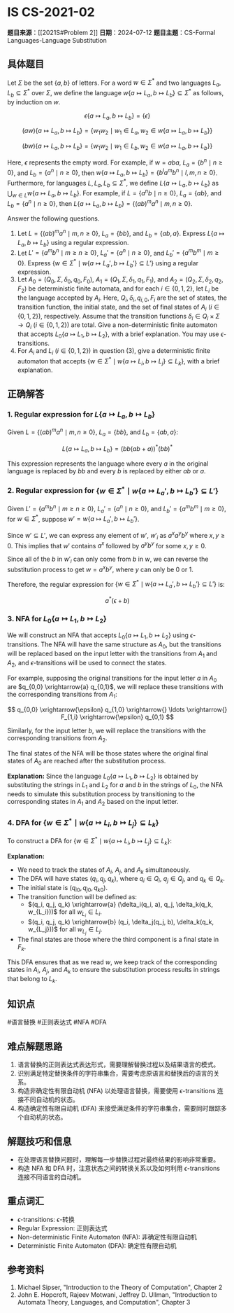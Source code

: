 # IS CS-2021-02

**题目来源**：[[2021S#Problem 2]]
**日期**：2024-07-12
**题目主题**：CS-Formal Languages-Language Substitution

## 具体题目

Let $\Sigma$ be the set $\{a, b\}$ of letters. For a word $w \in \Sigma^*$ and two languages $L_a, L_b \subseteq \Sigma^*$ over $\Sigma$, we define the language $w\{a \mapsto L_a, b \mapsto L_b\} \subseteq \Sigma^*$ as follows, by induction on $w$.

$$
\epsilon\{a \mapsto L_a, b \mapsto L_b\} = \{\epsilon\}
$$

$$
(aw)\{a \mapsto L_a, b \mapsto L_b\} = \{w_1 w_2 \mid w_1 \in L_a, w_2 \in w\{a \mapsto L_a, b \mapsto L_b\}\}
$$

$$
(bw)\{a \mapsto L_a, b \mapsto L_b\} = \{w_1 w_2 \mid w_1 \in L_b, w_2 \in w\{a \mapsto L_a, b \mapsto L_b\}\}
$$

Here, $\epsilon$ represents the empty word. For example, if $w = aba$, $L_a = \{b^n \mid n \geq 0\}$, and $L_b = \{a^n \mid n \geq 0\}$, then $w\{a \mapsto L_a, b \mapsto L_b\} = \{b^l a^m b^n \mid l, m, n \geq 0\}$. Furthermore, for languages $L, L_a, L_b \subseteq \Sigma^*$, we define $L\{a \mapsto L_a, b \mapsto L_b\}$ as $\bigcup_{w \in L} w\{a \mapsto L_a, b \mapsto L_b\}$. For example, if $L = \{a^n b \mid n \geq 0\}$, $L_a = \{ab\}$, and $L_b = \{a^n \mid n \geq 0\}$, then $L\{a \mapsto L_a, b \mapsto L_b\} = \{(ab)^m a^n \mid m, n \geq 0\}$.

Answer the following questions.

1. Let $L = \{(ab)^m a^n \mid m, n \geq 0\}$, $L_a = \{bb\}$, and $L_b = \{ab, a\}$. Express $L\{a \mapsto L_a, b \mapsto L_b\}$ using a regular expression.
2. Let $L' = \{a^m b^n \mid m \geq n \geq 0\}$, $L_a' = \{a^n \mid n \geq 0\}$, and $L_b' = \{a^m b^m \mid m \geq 0\}$. Express $\{w \in \Sigma^* \mid w\{a \mapsto L_a', b \mapsto L_b'\} \subseteq L'\}$ using a regular expression.
3. Let $A_0 = (Q_0, \Sigma, \delta_0, q_0, F_0)$, $A_1 = (Q_1, \Sigma, \delta_1, q_1, F_1)$, and $A_2 = (Q_2, \Sigma, \delta_2, q_2, F_2)$ be deterministic finite automata, and for each $i \in \{0, 1, 2\}$, let $L_i$ be the language accepted by $A_i$. Here, $Q_i, \delta_i, q_{i,0}, F_i$ are the set of states, the transition function, the initial state, and the set of final states of $A_i$ ($i \in \{0, 1, 2\}$), respectively. Assume that the transition functions $\delta_i \in Q_i \times \Sigma \rightarrow Q_i$ ($i \in \{0, 1, 2\}$) are total. Give a non-deterministic finite automaton that accepts $L_0 \{a \mapsto L_1, b \mapsto L_2\}$, with a brief explanation. You may use $\epsilon$-transitions.
4. For $A_i$ and $L_i$ ($i \in \{0, 1, 2\}$) in question (3), give a deterministic finite automaton that accepts $\{w \in \Sigma^* \mid w\{a \mapsto L_i, b \mapsto L_j\} \subseteq L_k\}$, with a brief explanation.

## 正确解答

### 1. Regular expression for $L\{a \mapsto L_a, b \mapsto L_b\}$

Given $L = \{(ab)^m a^n \mid m, n \geq 0\}$, $L_a = \{bb\}$, and $L_b = \{ab, a\}$:

$$
L\{a \mapsto L_a, b \mapsto L_b\} = (bb(ab+a))^*(bb)^*
$$

This expression represents the language where every $a$ in the original language is replaced by $bb$ and every $b$ is replaced by either $ab$ or $a$.

### 2. Regular expression for $\{w \in \Sigma^* \mid w\{a \mapsto L_a', b \mapsto L_b'\} \subseteq L'\}$

Given $L' = \{a^m b^n \mid m \geq n \geq 0\}$, $L_a' = \{a^n \mid n \geq 0\}$, and $L_b' = \{a^m b^m \mid m \geq 0\}$, for $w \in \Sigma^*$, suppose $w' = w\{a \mapsto L_a', b \mapsto L_b'\}$.

Since $w' \subseteq L'$, we can express any element of $w'$, $w'_i$ as $a^x a^y b^y$ where $x, y \geq 0$. This implies that $w'$ contains $a^x$ followed by $a^y b^y$ for some $x, y \geq 0$.

Since all of the $b$ in $w'_i$ can only come from $b$ in $w$, we can reverse the substitution process to get $w = a^x b^y$, where $y$ can only be $0$ or $1$.

Therefore, the regular expression for $\{w \in \Sigma^* \mid w\{a \mapsto L_a', b \mapsto L_b'\} \subseteq L'\}$ is:

$$
a^*(\epsilon + b)
$$

### 3. NFA for $L_0 \{a \mapsto L_1, b \mapsto L_2\}$

We will construct an NFA that accepts $L_0 \{a \mapsto L_1, b \mapsto L_2\}$ using $\epsilon$-transitions. The NFA will have the same structure as $A_0$, but the transitions will be replaced based on the input letter with the transitions from $A_1$ and $A_2$, and $\epsilon$-transitions will be used to connect the states.

For example, supposing the original transitions for the input letter $a$ in $A_0$ are $q_{0,0} \xrightarrow{a} q_{0,1}$, we will replace these transitions with the corresponding transitions from $A_1$:

$$
q_{0,0} \xrightarrow{\epsilon} q_{1,0} \xrightarrow{} \ldots \xrightarrow{} F_{1,i} \xrightarrow{\epsilon} q_{0,1}
$$

Similarly, for the input letter $b$, we will replace the transitions with the corresponding transitions from $A_2$.

The final states of the NFA will be those states where the original final states of $A_0$ are reached after the substitution process.

**Explanation:** Since the language $L_0 \{a \mapsto L_1, b \mapsto L_2\}$ is obtained by substituting the strings in $L_1$ and $L_2$ for $a$ and $b$ in the strings of $L_0$, the NFA needs to simulate this substitution process by transitioning to the corresponding states in $A_1$ and $A_2$ based on the input letter.

### 4. DFA for $\{w \in \Sigma^* \mid w\{a \mapsto L_i, b \mapsto L_j\} \subseteq L_k\}$

To construct a DFA for $\{w \in \Sigma^* \mid w\{a \mapsto L_i, b \mapsto L_j\} \subseteq L_k\}$:

**Explanation:**
- We need to track the states of $A_i$, $A_j$, and $A_k$ simultaneously.
- The DFA will have states $(q_i, q_j, q_k)$, where $q_i \in Q_i$, $q_j \in Q_j$, and $q_k \in Q_k$.
- The initial state is $(q_{i0}, q_{j0}, q_{k0})$.
- The transition function will be defined as:
  - $(q_i, q_j, q_k) \xrightarrow{a} (\delta_i(q_i, a), q_j, \delta_k(q_k, w_{L_i}))$ for all $w_{L_i} \in L_i$.
  - $(q_i, q_j, q_k) \xrightarrow{b} (q_i, \delta_j(q_j, b), \delta_k(q_k, w_{L_j}))$ for all $w_{L_j} \in L_j$.
- The final states are those where the third component is a final state in $F_k$.

This DFA ensures that as we read $w$, we keep track of the corresponding states in $A_i$, $A_j$, and $A_k$ to ensure the substitution process results in strings that belong to $L_k$.

## 知识点

#语言替换 #正则表达式 #NFA #DFA

## 难点解题思路

1. 语言替换的正则表达式表达形式，需要理解替换过程以及结果语言的模式。
2. 识别满足特定替换条件的字符串集合，需要考虑原语言和替换后的语言的关系。
3. 构造非确定性有限自动机 (NFA) 以处理语言替换，需要使用 $\epsilon$-transitions 连接不同自动机的状态。
4. 构造确定性有限自动机 (DFA) 来接受满足条件的字符串集合，需要同时跟踪多个自动机的状态。

## 解题技巧和信息

- 在处理语言替换问题时，理解每一步替换过程对最终结果的影响非常重要。
- 构造 NFA 和 DFA 时，注意状态之间的转换关系以及如何利用 $\epsilon$-transitions 连接不同语言的自动机。

## 重点词汇

- $\epsilon$-transitions: $\epsilon$-转换
- Regular Expression: 正则表达式
- Non-deterministic Finite Automaton (NFA): 非确定性有限自动机
- Deterministic Finite Automaton (DFA): 确定性有限自动机

## 参考资料

1. Michael Sipser, "Introduction to the Theory of Computation", Chapter 2
2. John E. Hopcroft, Rajeev Motwani, Jeffrey D. Ullman, "Introduction to Automata Theory, Languages, and Computation", Chapter 3
